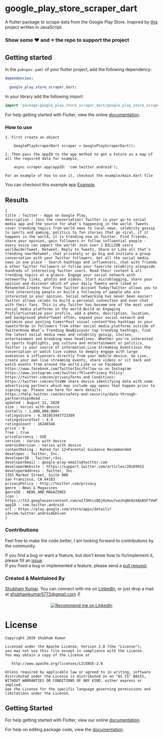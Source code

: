 # google_play_store_scraper_dart

A flutter package to scrape data from the Google Play Store.
Inspired by [this](https://github.com/facundoolano/google-play-scraper) project written in JavaScript.

### Show some :heart: and :star: the repo to support the project


## Getting started

In the `pubspec.yaml` of your flutter project, add the following dependency:

```yaml
dependencies:
  ...
  google_play_store_scraper_dart:
```

In your library add the following import:

```dart
import 'package:google_play_store_scraper_dart/google_play_store_scraper_dart.dart';
```

For help getting started with Flutter, view the online [documentation](https://flutter.io/).


### How to use

```
1. First create an object

    GooglePlayScraperDart scraper = GooglePlayScraperDart();  

2. Then pass the appID to the app method to get a Future as a map of all the required data for example,  

    async scraper.app(appID: 'com.twitter.android'); 
 
For an example of how to use it, checkout the example/main.dart file  
```

You can checkout this example app [Example](https://github.com/varamsky/google_play_store_scraper_dart/blob/master/example/main.dart).

## Results

```map
{
title : Twitter - Apps on Google Play,
description : Join the conversation! Twitter is your go-to social media app and the source for what's happening in the world. Tweets cover trending topics from world news to local news, celebrity gossip to sports and gaming, politics to fun stories that go viral, if it happens in the world, it is trending now on Twitter. Find friends, share your opinion, gain followers or follow influential people - every voice can impact the world! Join over 2 BILLION users worldwide!Tweet, Retweet, Reply to Tweets, Share or Like all that’s trending now!Retweet, chat privately or go big and initiate a group conversation with your Twitter followers. Get all the social media news in one place - Search hashtags and influencers, chat with friends & other Twitter followers or follow your favorite celebrity alongside hundreds of interesting Twitter users. Read their content & all trending topics at a glance. Engage your social network with noteworthy links, photos and videos. Start microblogging, share your opinion and discover which of your daily Tweets were liked or Retweeted.Create Your Free Twitter Account Today!Twitter allows you to find interesting people or build a following of people who are interested in your opinion. Social networking has never been easier! Twitter allows celebs to build a personal connection and even chat with their fans. This is why Twitter has become one of the most used social media platforms in the world.Build an Engaging Profile*Customize your profile, add a photo, description, location, and background photo*Tweet often, expand your social network and optimize your posting times*Post visual content*Use hashtags in your tweets*Draw in followers from other social media platforms outside of TwitterKnow What’s Trending NowDiscover top trending hashtags, find the latest social media news and celebrity gossip, stories, entertainment and breaking news headlines. Whether you’re interested in sports highlights, pop culture and entertainment or politics, Twitter is your source of information.Live Streaming EventsJoin the conversation or watch live videos to deeply engage with large audiences & influencers directly from your mobile device. Go Live, create your own live streaming events, share videos or sit back and watch events from around the world.Like us on Facebook https://www.facebook.com/TwitterInc/Follow us on Instagram https://www.instagram.com/twitter/?hl=enPrivacy Policy: https://twitter.com/en/privacyTerms and Conditions: https://twitter.com/en/tosWe share device identifying data with some advertising partners which may include app opens that happen prior to signing up. Please see here for more details: https://help.twitter.com/en/safety-and-security/data-through-partnershipsRead ...
updated : August 31, 2020
size : Varies with device
installs : 1,000,000,000+
ratingsScore : 4.381053447723389
ratingsScoreText : 4.4
ratingsCount : 16246546
price : 0
free : true
priceCurrency : USD
version : Varies with device
androidVersion : Varies with device
contentRating : Rated for 12+Parental Guidance Recommended
developer : Twitter, Inc.
developerID : Twitter,+Inc.
developerEmail : google-play-emails@twitter.com
developerWebsite : https://support.twitter.com/articles/20169915
developerAddress : Twitter, Inc.
1355 Market Street, Suite 900
San Francisco, CA 94103
privacyPolicy : http://twitter.com/privacy
genre : News & Magazines
genreID : NEWS_AND_MAGAZINES
icon : https://lh3.googleusercontent.com/wIf3HtczQDjHzHuu7vezhqNs0zXAG85F7VmP7nhsTxO3OHegrVXlqIh_DWBYi86FTIGk=s180
appID : com.twitter.android
url : https://play.google.com/store/apps/details?id=com.twitter.android&hl=en
}
```



### Contributions

Feel free to make the code better, I am looking forward to contributions by the community.

If you find a bug or want a feature, but don't know how to fix/implement it, please fill an [issue](https://github.com/varamsky/google_play_store_scraper_dart/issues).  
If you fixed a bug or implemented a feature, please send a [pull request](https://github.com/varamsky/google_play_store_scraper_dart/pulls).

### Created & Maintained By

[Shubham Kumar](https://github.com/varamsky). You can connect with me on [LinkedIn](https://www.linkedin.com/in/shubhamkumar-l/), or just drop a mail at shubhamkumar5772@gmail.com :v:


<p align="center">
<a href="https://www.linkedin.com/in/shubhamkumar-l/">
    <img src="https://img.shields.io/badge/Support-Recommed%2FEndorse%20me%20on%20Linkedin-blue?style=for-the-badge&logo=linkedin" alt="Recommend me on LinkedIn" /></a>
</p>


# License

    Copyright 2020 Shubham Kumar

    Licensed under the Apache License, Version 2.0 (the "License");
    you may not use this file except in compliance with the License.
    You may obtain a copy of the License at

       http://www.apache.org/licenses/LICENSE-2.0

    Unless required by applicable law or agreed to in writing, software
    distributed under the License is distributed on an "AS IS" BASIS,
    WITHOUT WARRANTIES OR CONDITIONS OF ANY KIND, either express or implied.
    See the License for the specific language governing permissions and
    limitations under the License.



## Getting Started

For help getting started with Flutter, view our online [documentation](https://flutter.io/).

For help on editing package code, view the [documentation](https://flutter.io/developing-packages/).
